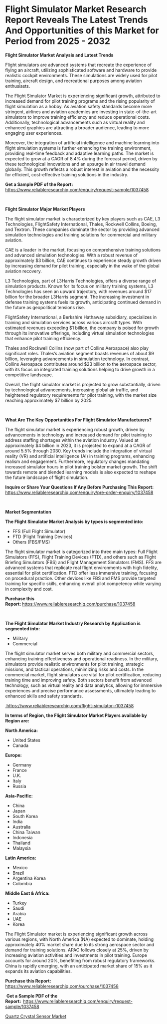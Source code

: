 <p><h1>Flight Simulator Market Research Report Reveals The Latest Trends And Opportunities of this Market for Period from 2025 - 2032</h1></p><p><strong>Flight Simulator Market Analysis and Latest Trends</strong></p>
<p><p>Flight simulators are advanced systems that recreate the experience of flying an aircraft, utilizing sophisticated software and hardware to provide realistic cockpit environments. These simulations are widely used for pilot training, aircraft design, and recreational purposes among aviation enthusiasts.</p><p>The Flight Simulator Market is experiencing significant growth, attributed to increased demand for pilot training programs and the rising popularity of flight simulation as a hobby. As aviation safety standards become more stringent, airlines and aviation academies are investing in state-of-the-art simulators to improve training efficiency and reduce operational costs. Additionally, technological advancements such as virtual reality and enhanced graphics are attracting a broader audience, leading to more engaging user experiences.</p><p>Moreover, the integration of artificial intelligence and machine learning into flight simulation systems is further enhancing the training environment, providing real-time feedback and adaptive learning paths. The market is expected to grow at a CAGR of 8.4% during the forecast period, driven by these technological innovations and an upsurge in air travel demand globally. This growth reflects a robust interest in aviation and the necessity for efficient, cost-effective training solutions in the industry.</p></p>
<p><strong>Get a Sample PDF of the Report:&nbsp;</strong> <a href="https://www.reliableresearchiq.com/enquiry/request-sample/1037458?utm_campaign=2196&utm_medium=2&utm_source=Github&utm_content=ia&utm_term=19022025&utm_id=flight-simulator">https://www.reliableresearchiq.com/enquiry/request-sample/1037458</a></p>
<p>&nbsp;</p>
<p><strong>Flight Simulator Major Market Players</strong></p>
<p><p>The flight simulator market is characterized by key players such as CAE, L3 Technologies, FlightSafety International, Thales, Rockwell Collins, Boeing, and Textron. These companies dominate the sector by providing advanced simulation technologies and training solutions for commercial and military aviation.</p><p>CAE is a leader in the market, focusing on comprehensive training solutions and advanced simulation technologies. With a robust revenue of approximately $3 billion, CAE continues to experience steady growth driven by increasing demand for pilot training, especially in the wake of the global aviation recovery.</p><p>L3 Technologies, part of L3Harris Technologies, offers a diverse range of simulation products. Known for its focus on military training systems, L3 Technologies has seen an upward trajectory, with revenues around $17 billion for the broader L3Harris segment. The increasing investment in defense training systems fuels its growth, anticipating continued demand in the future as geopolitical tensions rise.</p><p>FlightSafety International, a Berkshire Hathaway subsidiary, specializes in training and simulation services across various aircraft types. With estimated revenues exceeding $1 billion, the company is poised for growth through its innovative offerings, including virtual simulation technologies that enhance pilot training efficiency.</p><p>Thales and Rockwell Collins (now part of Collins Aerospace) also play significant roles. Thales’s aviation segment boasts revenues of about $9 billion, leveraging advancements in simulation technology. In contrast, Collins Aerospace contributes around $23 billion to the aerospace sector, with its focus on integrated training solutions helping to drive growth in a competitive landscape.</p><p>Overall, the flight simulator market is projected to grow substantially, driven by technological advancements, increasing global air traffic, and heightened regulatory requirements for pilot training, with the market size reaching approximately $7 billion by 2025.</p></p>
<p>&nbsp;</p>
<p><strong>What Are The Key Opportunities For Flight Simulator Manufacturers?</strong></p>
<p><p>The flight simulator market is experiencing robust growth, driven by advancements in technology and increased demand for pilot training to address staffing shortages within the aviation industry. Valued at approximately $4 billion in 2023, it is projected to expand at a CAGR of around 5.5% through 2030. Key trends include the integration of virtual reality (VR) and artificial intelligence (AI) in training programs, enhancing realism and engagement. Furthermore, regulatory changes mandating increased simulator hours in pilot training bolster market growth. The shift towards remote and blended learning models is also expected to reshape the future landscape of flight simulation.</p></p>
<p><strong>Inquire or Share Your Questions If Any Before Purchasing This Report:</strong> <a href="https://www.reliableresearchiq.com/enquiry/pre-order-enquiry/1037458?utm_campaign=2196&utm_medium=2&utm_source=Github&utm_content=ia&utm_term=19022025&utm_id=flight-simulator">https://www.reliableresearchiq.com/enquiry/pre-order-enquiry/1037458</a></p>
<p>&nbsp;</p>
<p><strong>Market Segmentation</strong></p>
<p><strong>The Flight Simulator Market Analysis by types is segmented into:</strong></p>
<p><ul><li>FFS (Full Flight Simulator)</li><li>FTD (Flight Training Devices)</li><li>Others (FBS/FMS)</li></ul></p>
<p><p>The flight simulator market is categorized into three main types: Full Flight Simulators (FFS), Flight Training Devices (FTD), and others such as Flight Briefing Simulators (FBS) and Flight Management Simulators (FMS). FFS are advanced systems that replicate real flight environments with high fidelity, essential for pilot certification. FTD offer less immersive training, focusing on procedural practice. Other devices like FBS and FMS provide targeted training for specific skills, enhancing overall pilot competency while varying in complexity and cost.</p></p>
<p><strong>Purchase this Report:&nbsp;</strong><a href="https://www.reliableresearchiq.com/purchase/1037458?utm_campaign=2196&utm_medium=2&utm_source=Github&utm_content=ia&utm_term=19022025&utm_id=flight-simulator">https://www.reliableresearchiq.com/purchase/1037458</a></p>
<p>&nbsp;</p>
<p><strong>The Flight Simulator Market Industry Research by Application is segmented into:</strong></p>
<p><ul><li>Military</li><li>Commercial</li></ul></p>
<p><p>The flight simulator market serves both military and commercial sectors, enhancing training effectiveness and operational readiness. In the military, simulators provide realistic environments for pilot training, strategic missions, and tactical operations, minimizing risks and costs. In the commercial market, flight simulators are vital for pilot certification, reducing training time and improving safety. Both sectors benefit from advanced technology, such as virtual reality and data analytics, allowing for immersive experiences and precise performance assessments, ultimately leading to enhanced skills and safety standards.</p></p>
<p><a href="https://www.reliableresearchiq.com/flight-simulator-r1037458?utm_campaign=2196&utm_medium=2&utm_source=Github&utm_content=ia&utm_term=19022025&utm_id=flight-simulator">&nbsp;https://www.reliableresearchiq.com/flight-simulator-r1037458</a></p>
<p><strong>In terms of Region, the Flight Simulator Market Players available by Region are:</strong></p>
<p>
    <p> <strong> North America: </strong>
        <ul>
            <li>United States</li>
            <li>Canada</li>
        </ul>
        </p> 
    <p> <strong> Europe: </strong>
        <ul>
            <li>Germany</li>
            <li>France</li>
            <li>U.K.</li>
            <li>Italy</li>
            <li>Russia</li>
        </ul>
        </p> 
    <p> <strong> Asia-Pacific: </strong>
        <ul>
            <li>China</li>
            <li>Japan</li>
            <li>South Korea</li>
            <li>India</li>
            <li>Australia</li>
            <li>China Taiwan</li>
            <li>Indonesia</li>
            <li>Thailand</li>
            <li>Malaysia</li>
        </ul>
        </p> 
    <p> <strong> Latin America: </strong>
        <ul>
            <li>Mexico</li>
            <li>Brazil</li>
            <li>Argentina Korea</li>
            <li>Colombia</li>
        </ul>
        </p> 
    <p> <strong> Middle East & Africa: </strong>
        <ul>
            <li>Turkey</li>
            <li>Saudi</li>
            <li>Arabia</li>
            <li>UAE</li>
            <li>Korea</li>
        </ul>
    </p>
    </p>
<p><p>The Flight Simulator market is experiencing significant growth across various regions, with North America (NA) expected to dominate, holding approximately 40% market share due to its strong aerospace sector and demand for training solutions. APAC follows closely at 25%, driven by increasing aviation activities and investments in pilot training. Europe accounts for around 20%, benefiting from robust regulatory frameworks. China is rapidly emerging, with an anticipated market share of 15% as it expands its aviation capabilities.</p></p>
<p><strong>Purchase this Report: </strong><a href="https://www.reliableresearchiq.com/purchase/1037458?utm_campaign=2196&utm_medium=2&utm_source=Github&utm_content=ia&utm_term=19022025&utm_id=flight-simulator">https://www.reliableresearchiq.com/purchase/1037458</a></p>
<p>&nbsp;<strong>Get a Sample PDF of the Report:&nbsp;&nbsp;</strong><a href="https://www.reliableresearchiq.com/enquiry/request-sample/1037458?utm_campaign=2196&utm_medium=2&utm_source=Github&utm_content=ia&utm_term=19022025&utm_id=flight-simulator">https://www.reliableresearchiq.com/enquiry/request-sample/1037458</a></p>
<p><strong></strong></p>
<p><p><a href="https://github.com/rosamariarocque98/Market-Research-Report-List-1/blob/main/quartz-crystal-sensor-market.md?utm_campaign=2196&utm_medium=2&utm_source=Github&utm_content=ia&utm_term=19022025&utm_id=flight-simulator">Quartz Crystal Sensor Market</a></p></p>